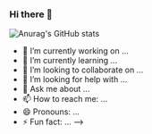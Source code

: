 ### Hi there 👋

![Anurag's GitHub stats](https://github-readme-stats.vercel.app/api?username=YYYEJI&&show_icons=true&theme=dracula)



- 🔭 I’m currently working on ...
- 🌱 I’m currently learning ...
- 👯 I’m looking to collaborate on ...
- 🤔 I’m looking for help with ...
- 💬 Ask me about ...
- 📫 How to reach me: ...
- 😄 Pronouns: ...
- ⚡ Fun fact: ...
-->
